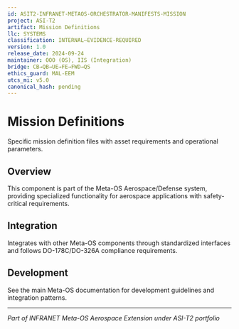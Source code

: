 ```yaml
---
id: ASIT2-INFRANET-METAOS-ORCHESTRATOR-MANIFESTS-MISSION
project: ASI-T2
artifact: Mission Definitions
llc: SYSTEMS
classification: INTERNAL–EVIDENCE-REQUIRED
version: 1.0
release_date: 2024-09-24
maintainer: OOO (OS), IIS (Integration)
bridge: CB→QB→UE→FE→FWD→QS
ethics_guard: MAL-EEM
utcs_mi: v5.0
canonical_hash: pending
---
```


# Mission Definitions

Specific mission definition files with asset requirements and operational parameters.

## Overview

This component is part of the Meta-OS Aerospace/Defense system, providing specialized functionality for aerospace applications with safety-critical requirements.

## Integration

Integrates with other Meta-OS components through standardized interfaces and follows DO-178C/DO-326A compliance requirements.

## Development

See the main Meta-OS documentation for development guidelines and integration patterns.

---

*Part of INFRANET Meta-OS Aerospace Extension under ASI-T2 portfolio*